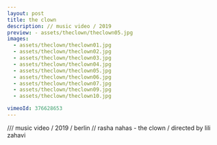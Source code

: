 ```yaml
---
layout: post
title: the clown
description: // music video / 2019
preview: - assets/theclown/theclown05.jpg
images:
  - assets/theclown/theclown01.jpg
  - assets/theclown/theclown02.jpg
  - assets/theclown/theclown03.jpg
  - assets/theclown/theclown04.jpg
  - assets/theclown/theclown05.jpg
  - assets/theclown/theclown06.jpg
  - assets/theclown/theclown07.jpg
  - assets/theclown/theclown09.jpg
  - assets/theclown/theclown10.jpg

vimeoId: 376628653
---
```


/// music video / 2019 / berlin
// rasha nahas - the clown
/ directed by lili zahavi
